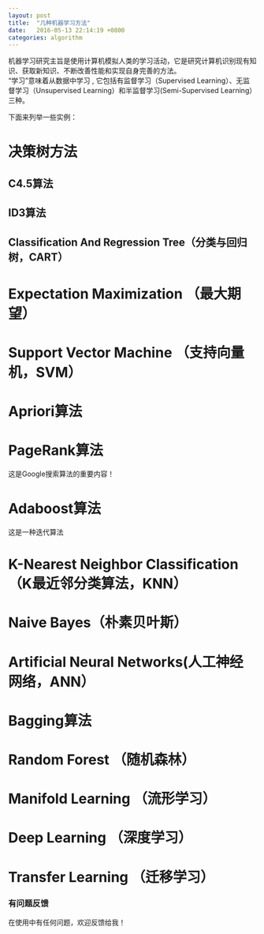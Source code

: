```yaml
---
layout: post
title:  "几种机器学习方法"
date:   2016-05-13 22:14:19 +0800
categories: algorithm
---
```


机器学习研究主旨是使用计算机模拟人类的学习活动，它是研究计算机识别现有知识、获取新知识、不断改善性能和实现自身完善的方法。  
“学习”意味着从数据中学习 , 它包括有监督学习（Supervised Learning）、无监督学习（Unsupervised Learning）和半监督学习(Semi-Supervised Learning）三种。

下面来列举一些实例：

# 决策树方法

## C4.5算法

## ID3算法

## Classification And Regression Tree（分类与回归树，CART）

# Expectation Maximization （最大期望）

# Support Vector Machine （支持向量机，SVM）

# Apriori算法

# PageRank算法 
这是Google搜索算法的重要内容！

# Adaboost算法
这是一种迭代算法

# K-Nearest Neighbor Classification（K最近邻分类算法，KNN）

# Naive Bayes（朴素贝叶斯）

# Artificial Neural Networks(人工神经网络，ANN）

# Bagging算法

# Random Forest （随机森林）

# Manifold Learning （流形学习）

# Deep Learning （深度学习）

# Transfer Learning （迁移学习）



### 有问题反馈
在使用中有任何问题，欢迎反馈给我！

